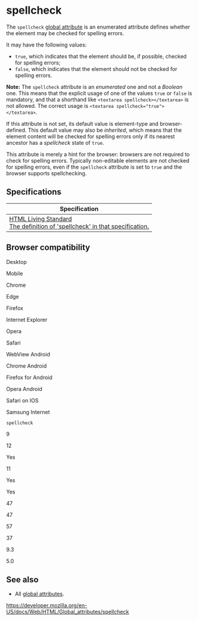 spellcheck
==========

The `spellcheck` [global attribute](../global_attributes) is an enumerated attribute defines whether the element may be checked for spelling errors.

It may have the following values:

-   `true`, which indicates that the element should be, if possible, checked for spelling errors;
-   `false`, which indicates that the element should not be checked for spelling errors.

**Note:** The `spellcheck` attribute is an *enumerated* one and not a *Boolean* one. This means that the explicit usage of one of the values `true` or `false` is mandatory, and that a shorthand like `<textarea spellcheck></textarea>` is not allowed. The correct usage is `<textarea spellcheck="true"></textarea>`.

If this attribute is not set, its default value is element-type and browser-defined. This default value may also be *inherited*, which means that the element content will be checked for spelling errors only if its nearest ancestor has a *spellcheck* state of `true`.

This attribute is merely a hint for the browser: browsers are not required to check for spelling errors. Typically non-editable elements are not checked for spelling errors, even if the `spellcheck` attribute is set to `true` and the browser supports spellchecking.

Specifications
--------------

<table><thead><tr class="header"><th>Specification</th></tr></thead><tbody><tr class="odd"><td><a href="https://html.spec.whatwg.org/multipage/interaction.html#attr-spellcheck">HTML Living Standard<br />
<span class="small">The definition of 'spellcheck' in that specification.</span></a></td></tr></tbody></table>

Browser compatibility
---------------------

Desktop

Mobile

Chrome

Edge

Firefox

Internet Explorer

Opera

Safari

WebView Android

Chrome Android

Firefox for Android

Opera Android

Safari on IOS

Samsung Internet

`spellcheck`

9

12

Yes

11

Yes

Yes

47

47

57

37

9.3

5.0

See also
--------

-   All [global attributes](../global_attributes).

<a href="https://developer.mozilla.org/en-US/docs/Web/HTML/Global_attributes/spellcheck" class="_attribution-link">https://developer.mozilla.org/en-US/docs/Web/HTML/Global_attributes/spellcheck</a>
